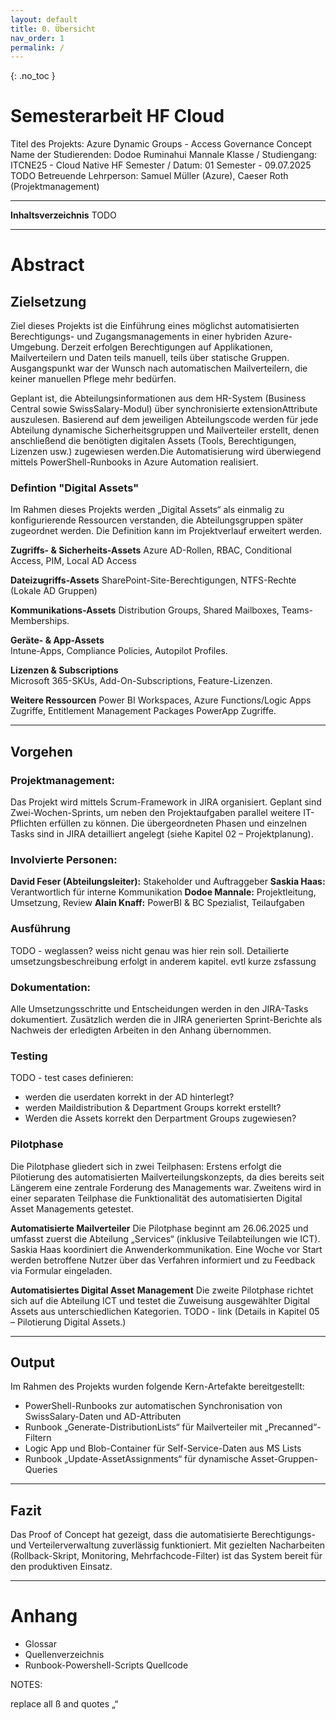 ```yaml
---
layout: default
title: 0. Übersicht
nav_order: 1
permalink: /
---
```


{: .no_toc }

# Semesterarbeit HF Cloud
Titel des Projekts: Azure Dynamic Groups - Access Governance Concept 
Name der Studierenden: Dodoe Ruminahui Mannale
Klasse / Studiengang: ITCNE25 - Cloud Native HF
Semester / Datum: 01 Semester - 09.07.2025 TODO
Betreuende Lehrperson: Samuel Müller (Azure), Caeser Roth (Projektmanagement)

----

**Inhaltsverzeichnis**
 TODO

----

# Abstract

## Zielsetzung
Ziel dieses Projekts ist die Einführung eines möglichst automatisierten Berechtigungs- und Zugangsmanagements in einer hybriden Azure-Umgebung. Derzeit erfolgen Berechtigungen auf Applikationen, Mailverteilern und Daten teils manuell, teils über statische Gruppen. Ausgangspunkt war der Wunsch nach automatischen Mailverteilern, die keiner manuellen Pflege mehr bedürfen.

Geplant ist, die Abteilungs­informationen aus dem HR-System (Business Central sowie SwissSalary-Modul) über synchronisierte extensionAttribute auszulesen. Basierend auf dem jeweiligen Abteilungscode werden für jede Abteilung dynamische Sicherheitsgruppen und Mailverteiler erstellt, denen anschließend die benötigten digitalen Assets (Tools, Berechtigungen, Lizenzen usw.) zugewiesen werden.Die Automatisierung wird überwiegend mittels PowerShell-Runbooks in Azure Automation realisiert.

### Defintion "Digital Assets"
Im Rahmen dieses Projekts werden „Digital Assets“ als einmalig zu konfigurierende Ressourcen verstanden, die Abteilungsgruppen später zugeordnet werden. Die Definition kann im Projektverlauf erweitert werden.

**Zugriffs- & Sicherheits-Assets**
Azure AD-Rollen, RBAC, Conditional Access, PIM, Local AD Access  

**Dateizugriffs-Assets**
SharePoint-Site-Berechtigungen, NTFS-Rechte (Lokale AD Gruppen)

**Kommunikations-Assets**
Distribution Groups, Shared Mailboxes, Teams-Memberships.  

**Geräte- & App-Assets**  
Intune-Apps, Compliance Policies, Autopilot Profiles.  

**Lizenzen & Subscriptions**  
Microsoft 365-SKUs, Add-On-Subscriptions, Feature-Lizenzen.  

**Weitere Ressourcen**
Power BI Workspaces, Azure Functions/Logic Apps Zugriffe, Entitlement Management Packages PowerApp Zugriffe.

----

## Vorgehen

### Projektmanagement:
Das Projekt wird mittels Scrum-Framework in JIRA organisiert. Geplant sind Zwei-Wochen-Sprints, um neben den Projektaufgaben parallel weitere IT-Pflichten erfüllen zu können. Die übergeordneten Phasen und einzelnen Tasks sind in JIRA detailliert angelegt (siehe Kapitel 02 – Projektplanung).

### Involvierte Personen:
**David Feser (Abteilungsleiter):** Stakeholder und Auftraggeber
**Saskia Haas:** Verantwortlich für interne Kommunikation
**Dodoe Mannale:** Projektleitung, Umsetzung, Review
**Alain Knaff:** PowerBI & BC Spezialist, Teilaufgaben

### Ausführung
TODO - weglassen? weiss nicht genau was hier rein soll. Detailierte umsetzungsbeschreibung erfolgt in anderem kapitel. evtl kurze zsfassung

### Dokumentation:
Alle Umsetzungsschritte und Entscheidungen werden in den JIRA-Tasks dokumentiert. Zusätzlich werden die in JIRA generierten Sprint-Berichte als Nachweis der erledigten Arbeiten in den Anhang übernommen.

### Testing
TODO - test cases definieren:
- werden die userdaten korrekt in der AD hinterlegt?
- werden Maildistribution & Department Groups korrekt erstellt?
- Werden die Assets korrekt den Derpartment Groups zugewiesen?

### Pilotphase
Die Pilotphase gliedert sich in zwei Teilphasen: Erstens erfolgt die Pilotierung des automatisierten Mailverteilungskonzepts, da dies bereits seit Längerem eine zentrale Forderung des Managements war. Zweitens wird in einer separaten Teilphase die Funktionalität des automatisierten Digital Asset Managements getestet.

**Automatisierte Mailverteiler**
Die Pilotphase beginnt am 26.06.2025 und umfasst zuerst die Abteilung „Services“ (inklusive Teilabteilungen wie ICT). Saskia Haas koordiniert die Anwender­kommunikation. Eine Woche vor Start werden betroffene Nutzer über das Verfahren informiert und zu Feedback via Formular eingeladen.


**Automatisiertes Digital Asset Management**
Die zweite Pilotphase richtet sich auf die Abteilung ICT und testet die Zuweisung ausgewählter Digital Assets aus unterschiedlichen Kategorien. TODO - link (Details in Kapitel 05 – Pilotierung Digital Assets.)

----

## Output
Im Rahmen des Projekts wurden folgende Kern-Artefakte bereitgestellt:
- PowerShell-Runbooks zur automatischen Synchronisation von SwissSalary-Daten und AD-Attributen  
- Runbook „Generate-DistributionLists“ für Mailverteiler mit „Precanned“-Filtern  
- Logic App und Blob-Container für Self-Service-Daten aus MS Lists  
- Runbook „Update-AssetAssignments“ für dynamische Asset-Gruppen-Queries  

----

## Fazit
Das Proof of Concept hat gezeigt, dass die automatisierte Berechtigungs- und Verteilerverwaltung zuverlässig funktioniert. Mit gezielten Nacharbeiten (Rollback-Skript, Monitoring, Mehrfachcode-Filter) ist das System bereit für den produktiven Einsatz.  

----

# Anhang
- Glossar
- Quellenverzeichnis
- Runbook-Powershell-Scripts Quellcode





NOTES:

replace all ß and quotes „“
